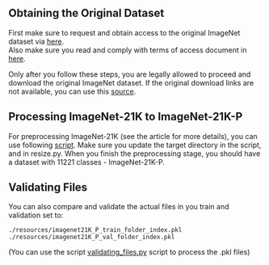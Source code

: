 ## Obtaining the Original Dataset
First make sure to request and obtain access to the original ImageNet dataset via [here](http://www.image-net.org/request).  
Also make sure you read and comply with terms of access document in [here](http://www.image-net.org/download).

Only after you follow these steps, you are legally allowed to proceed and download the original ImageNet dataset. If the original download links are not available,
you can use this [source](https://academictorrents.com/details/564a77c1e1119da199ff32622a1609431b9f1c47).

## Processing ImageNet-21K to ImageNet-21K-P
For preprocessing ImageNet-21K (see the article for more details), you can use following [script](./processing_script.sh).
Make sure you update the target directory in the script, and in resize.py.
When you finish the preprocessing stage, you should have a dataset with 11221 classes - ImageNet-21K-P.


## Validating Files

You can also compare and validate the actual files in you train and validation set to:
```
./resources/imagenet21K_P_train_folder_index.pkl
./resources/imagenet21K_P_val_folder_index.pkl
```
(You can use the script [validating_files.py](./validating_files.py) script to process the .pkl files)